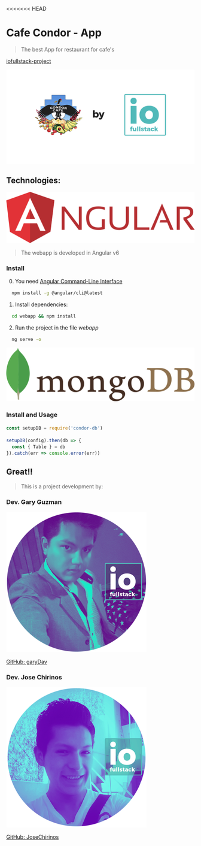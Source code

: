 <<<<<<< HEAD
# Cafe Condor - App
> The best App for restaurant for cafe's

[iofullstack-project](http://www.iofullstack.com/)

![condor-cafe app](https://raw.githubusercontent.com/iofullstack/condor-cafe/master/docs/cafe-condor.png)

## Technologies:
![angular](https://raw.githubusercontent.com/iofullstack/condor-cafe/master/docs/angular.svg)

> The webapp is developed in Angular v6
### Install

0. You need [Angular Command-Line Interface](https://cli.angular.io/)
```sh
  npm install -g @angular/cli@latest
```

1. Install dependencies:
```sh
  cd webapp && npm install
```

2. Run the project in the file *webapp*
```sh
  ng serve -o
```


![MongoBD](https://raw.githubusercontent.com/iofullstack/condor-cafe/master/docs/mongodb.svg)

### Install and Usage

```javascript
const setupDB = require('condor-db')

setupDB(config).then(db => {
  const { Table } = db
}).catch(err => console.error(err))
```

## Great!!
> This is a project development by:

### Dev. Gary Guzman
![Gary Guzman](https://raw.githubusercontent.com/iofullstack/condor-cafe/master/docs/perfil-gary.png)

[GitHub: garyDav](https://github.com/garyDav)

### Dev. Jose Chirinos
![Jose Chirinos](https://raw.githubusercontent.com/iofullstack/condor-cafe/master/docs/perfil-jose.png)

[GitHub: JoseChirinos](https://github.com/JoseChirinos)

